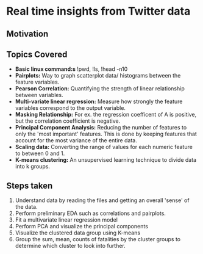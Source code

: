 # Real time insights from Twitter data
## Motivation


## Topics Covered

* **Basic linux command:s** !pwd, !ls, !head -n10
* **Pairplots:** Way to graph scatterplot data/ histograms between the feature variables.
* **Pearson Correlation:** Quantifying the strength of linear relationship between variables.
* **Multi-variate linear regression:** Measure how strongly the feature variables correspond to the output variable.
* **Masking Relationship:** For ex. the regression coefficent of A is positive, but the correlation coefficient is negative.
* **Principal Component Analysis:** Reducing the number of features to only the 'most important' features. This is done by keeping features that account for the most variance of the entire data.
* **Scaling data:** Converting the range of values for each numeric feature to between 0 and 1.
* **K-means clustering:** An unsupervised learning technique to divide data into k groups.


## Steps taken

1. Understand data by reading the files and getting an overall 'sense' of the data.
2. Perform preliminary EDA such as correlations and pairplots.
3. Fit a multivariate linear regression model
4. Perform PCA and visualize the principal components
5. Visualize the clustered data group using K-means
6. Group the sum, mean, counts of fatalities by the cluster groups to determine which cluster to look into further.
